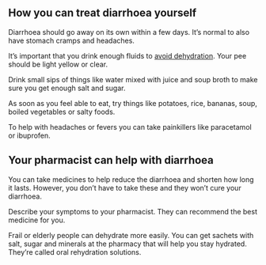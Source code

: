 ## How you can treat diarrhoea yourself

Diarrhoea should go away on its own within a few days. It’s normal to also have stomach cramps and headaches.

It’s important that you drink enough fluids to [avoid dehydration](/conditions/dehydration).
Your pee should be light yellow or clear.

Drink small sips of things like water mixed with juice and soup broth to make sure you get enough salt and sugar.

As soon as you feel able to eat, try things like potatoes, rice, bananas, soup, boiled vegetables or salty foods.

To help with headaches or fevers you can take painkillers like paracetamol or ibuprofen.

## Your pharmacist can help with diarrhoea

You can take medicines to help reduce the diarrhoea and shorten how long it lasts. However, you don’t have to
take these and they won’t cure your diarrhoea.

Describe your symptoms to your pharmacist. They can recommend the best medicine for you.

Frail or elderly people can dehydrate more easily. You can get sachets with salt, sugar and minerals at the pharmacy
that will help you stay hydrated. They’re called oral rehydration solutions.
